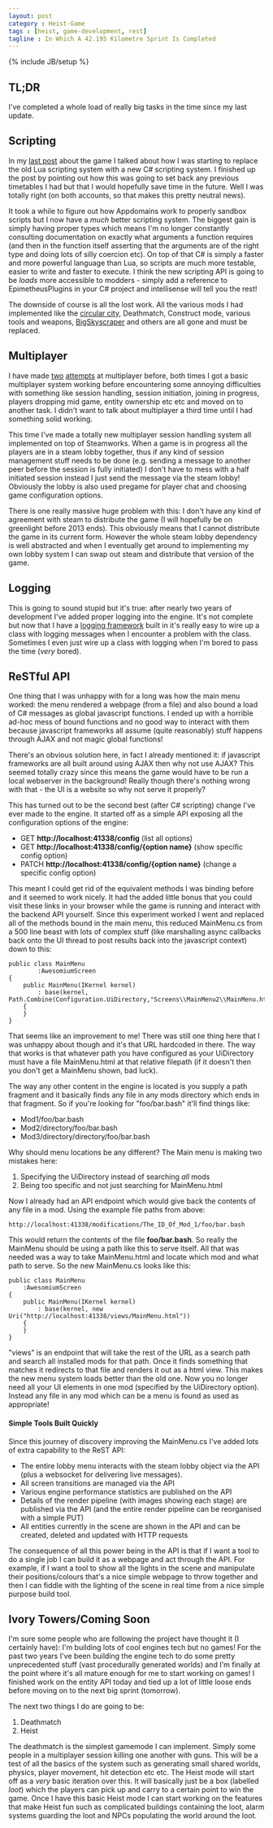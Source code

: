 ```yaml
---
layout: post
category : Heist-Game
tags : [heist, game-development, rest]
tagline : In Which A 42.195 Kilometre Sprint Is Completed
---
```

{% include JB/setup %}


## TL;DR

I've completed a whole load of really big tasks in the time since my last update.

## Scripting

In my [last post](/heist-game/2013/08/14/Scripting-Is-Dead-Long-Live-Scripting/) about the game I talked about how I was starting to replace the old Lua scripting system with a new C# scripting system. I finished up the post by pointing out how this was going to set back any previous timetables I had but that I would hopefully save time in the future. Well I was totally right (on both accounts, so that makes this pretty neutral news).

It took a while to figure out how Appdomains work to properly sandbox scripts but I now have a _much_ better scripting system. The biggest gain is simply having proper types which means I'm no longer constantly consulting documentation on exactly what arguments a function requires (and then in the function itself asserting that the arguments are of the right type and doing lots of silly coercion etc). On top of that C# is simply a faster and more powerful language than Lua, so scripts are much more testable, easier to write and faster to execute. I think the new scripting API is going to be *loads* more accessible to modders - simply add a reference to EpimetheusPlugins in your C# project and intellisense will tell you the rest!

The downside of course is all the lost work. All the various mods I had implemented like the [circular city](/assets/CircularCity.png), Deathmatch, Construct mode, various tools and weapons, [BigSkyscraper](/assets/BigSkyscraper.png) and others are all gone and must be replaced.

## Multiplayer

I have made [two](/heist-game/2012/06/18/Multiplayer-Release/) [attempts](/heist-game/2012/10/13/OMG-WTF-Multiplayer/) at multiplayer before, both times I got a basic multiplayer system working before encountering some annoying difficulties with something like session handling, session initiation, joining in progress, players dropping mid game, entity ownership etc etc and moved on to another task. I didn't want to talk about multiplayer a third time until I had something solid working.

This time I've made a totally new multiplayer session handling system all implemented on top of Steamworks. When a game is in progress all the players are in a steam lobby together, thus if any kind of session management stuff needs to be done (e.g. sending a message to another peer before the session is fully initiated) I don't have to mess with a half initiated session instead I just send the message via the steam lobby! Obviously the lobby is also used pregame for player chat and choosing game configuration options.

There is one really massive huge problem with this: I don't have any kind of agreement with steam to distribute the game (I will hopefully be on greenlight before 2013 ends). This obviously means that I cannot distribute the game in its current form. However the whole steam lobby dependency is well abstracted and when I eventually get around to implementing my own lobby system I can swap out steam and distribute that version of the game.

## Logging

This is going to sound stupid but it's true: after nearly two years of development I've added proper logging into the engine. It's not complete but now that I have a [logging framework](http://nlog-project.org/) built in it's really easy to wire up a class with logging messages when I encounter a problem with the class. Sometimes I even just wire up a class with logging when I'm bored to pass the time (_very_ bored).

## ReSTful API

One thing that I was unhappy with for a long was how the main menu worked: the menu rendered a webpage (from a file) and also bound a load of C# messages as global javascript functions. I ended up with a horrible ad-hoc mess of bound functions and no good way to interact with them because javascript frameworks all assume (quite reasonably) stuff happens through AJAX and not magic global functions!

There's an obvious solution here, in fact I already mentioned it: if javascript frameworks are all built around using AJAX then why not use AJAX? This seemed totally crazy since this means the game would have to be run a local webserver in the background! Really though there's nothing wrong with that - the UI is a website so why not serve it properly?

This has turned out to be the second best (after C# scripting) change I've ever made to the engine. It started off as a simple API exposing all the configuration options of the engine:

 * GET **http://localhost:41338/config** (list all options)
 * GET **http://localhost:41338/config/{option name}** (show specific config option)
 * PATCH **http://localhost:41338/config/{option name}** (change a specific config option)
 
This meant I could get rid of the equivalent methods I was binding before and it seemed to work nicely. It had the added little bonus that you could visit these links in your browser while the game is running and interact with the backend API yourself. Since this experiment worked I went and replaced all of the methods bound in the main menu, this reduced MainMenu.cs from a 500 line beast with lots of complex stuff (like marshalling async callbacks back onto the UI thread to post results back into the javascript context) down to this:
 
    public class MainMenu
            :AwesomiumScreen
    {
        public MainMenu(IKernel kernel)
            : base(kernel, Path.Combine(Configuration.UiDirectory,"Screens\\MainMenu2\\MainMenu.html"))
        {
        }
    }
    
That seems like an improvement to me! There was still one thing here that I was unhappy about though and it's that URL hardcoded in there. The way that works is that whatever path you have configured as your UiDirectory must have a file MainMenu.html at that relative filepath (if it doesn't then you don't get a MainMenu shown, bad luck).

The way any other content in the engine is located is you supply a path fragment and it basically finds any file in any mods directory which ends in that fragment. So if you're looking for "foo/bar.bash" it'll find things like:

* Mod1/foo/bar.bash
* Mod2/directory/foo/bar.bash
* Mod3/directory/directory/foo/bar.bash

Why should menu locations be any different? The Main menu is making two mistakes here:

1. Specifying the UiDirectory instead of searching *all* mods
2. Being too specific and not just searching for MainMenu.html

Now I already had an API endpoint which would give back the contents of any file in a mod. Using the example file paths from above:

    http://localhost:41338/modifications/The_ID_Of_Mod_1/foo/bar.bash
    
This would return the contents of the file **foo/bar.bash**. So really the MainMenu should be using a path like this to serve itself. All that was needed was a way to take MainMenu.html and locate which mod and what path to serve. So the new MainMenu.cs looks like this:

    public class MainMenu
        :AwesomiumScreen
    {
        public MainMenu(IKernel kernel)
            : base(kernel, new Uri("http://localhost:41338/views/MainMenu.html"))
        {
        }
    }
    
"views" is an endpoint that will take the rest of the URL as a search path and search all installed mods for that path. Once it finds something that matches it redirects to that file and renders it out as a html view. This makes the new menu system loads better than the old one. Now you no longer need all your UI elements in one mod (specified by the UiDirectory option). Instead any file in any mod which can be a menu is found as used as appropriate!

#### Simple Tools Built Quickly

Since this journey of discovery improving the MainMenu.cs I've added lots of extra capability to the ReST API:

* The entire lobby menu interacts with the steam lobby object via the API (plus a websocket for delivering live messages). 
* All screen transitions are managed via the API
* Various engine performance statistics are published on the API
* Details of the render pipeline (with images showing each stage) are published via the API (and the entire render pipeline can be reorganised with a simple PUT)
* All entities currently in the scene are shown in the API and can be created, deleted and updated with HTTP requests

The consequence of all this power being in the API is that if I want a tool to do a single job I can build it as a webpage and act through the API. For example, if I want a tool to show all the lights in the scene and manipulate their positions/colours that's a nice simple webpage to throw together and then I can fiddle with the lighting of the scene in real time from a nice simple purpose build tool.

## Ivory Towers/Coming Soon

I'm sure some people who are following the project have thought it (I certainly have): I'm building lots of cool engines tech but no games! For the past two years I've been building the engine tech to do some pretty unprecedented stuff (vast procedurally generated worlds) and I'm finally at the point where it's all mature enough for me to start working on games! I finished work on the entity API today and tied up a lot of little loose ends before moving on to the next big sprint (tomorrow).

The next two things I do are going to be:

1. Deathmatch
2. Heist

The deathmatch is the simplest gamemode I can implement. Simply some people in a multiplayer session killing one another with guns. This will be a test of all the basics of the system such as generating small shared worlds, physics, player movement, hit detection etc etc. The Heist mode will start off as a _very_ basic iteration over this. It will basically just be a box (labelled _loot_) which the players can pick up and carry to a certain point to win the game. Once I have this basic Heist mode I can start working on the features that make Heist fun such as complicated buildings containing the loot, alarm systems guarding the loot and NPCs populating the world around the loot.
